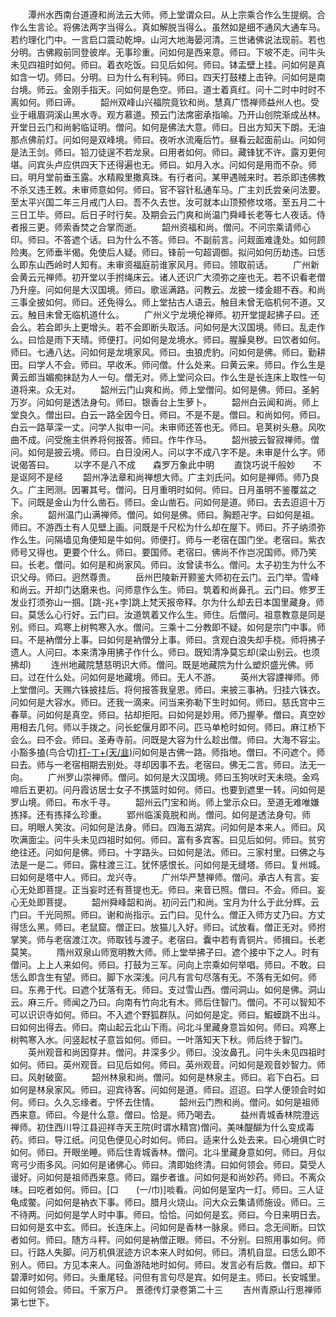 <!-- { "loadSidebar": true } -->
　　潭州水西南台道遵和尚法云大师。师上堂谓众曰。从上宗乘合作么生提纲。合作么生言论。将佛法两字当得么。真如解脱当得么。虽然如是细不通风大通车马。若约理化门中。一言启口震动乾坤。山河大地海晏河清。三世诸佛说法现前。若也分明。古佛殿前同登彼岸。无事珍重。问如何是西来意。师曰。下坡不走。问牛头未见四祖时如何。师曰。着衣吃饭。曰见后如何。师曰。钵盂壁上挂。问如何是真如含一切。师曰。分明。曰为什么有利钝。师曰。四天打鼓楼上击钟。问如何是南台境。师云。金刚手指天。问如何是色空。师曰。道士着真红。问十二时中时时不离如何。师曰谛。
　　韶州双峰山兴福院竟钦和尚。慧真广悟禅师益州人也。受业于峨眉洞溪山黑水寺。观方慕道。预云门法席密承指喻。乃开山创院渐成丛林。开堂日云门和尚躬临证明。僧问。如何是佛法大意。师曰。日出方知天下朗。无油那点佛前灯。问如何是双峰境。师曰。夜听水流庵后竹。昼看云起面前山。问如何是法王剑。师曰。铅刀徒逞不若龙泉。曰用者如何。师曰。藏锋犹不许。露刃更何堪。问宾头卢应供四天下还得遍也无。师曰。如月入水。问如何是用而不杂。师曰。明月堂前垂玉露。水精殿里撒真珠。有行者问。某甲遇贼来时。若杀即违佛教不杀又违王敕。未审师意如何。师曰。官不容针私通车马。广主刘氏尝亲问法要。至太平兴国二年三月戒门人曰。吾不久去世。汝可就本山顶预修坟塔。至五月二十三日工毕。师曰。后日子时行矣。及期会云门爽和尚温门舜峰长老等七人夜话。侍者报三更。师索香焚之合掌而逝。
　　韶州资福和尚。僧问。不问宗乘请师心印。师曰。不答遮个话。曰为什么不答。师曰。不副前言。问觌面难逢处。如何顾险夷。乞师垂半偈。免使后人疑。师曰。锋前一句超调御。拟问如何历劫违。曰恁么即东山西岭时人知有。未审资福庭前谁家风月。师曰。领取前话。
　　广州新会黄云元禅师。初开堂以手拊绳床云。诸人还识广大须弥之座也无。若不识看老僧乃升座。问如何是大汉国境。师曰。歌谣满路。问教云。龙披一缕金翅不吞。和尚三事全披如何。师曰。还免得么。师上堂拈古人语云。触目未曾无临机何不道。又云。触目未曾无临机道什么。
　　广州义宁龙境伦禅师。初开堂提起拂子曰。还会么。若会即头上更增头。若不会即断头取活。问如何是大汉国境。师曰。乱走作么。曰恰是雨下天晴。师便打。问如何是龙境水。师曰。腥臊臭秽。曰饮者如何。师曰。七通八达。问如何是龙境家风。师曰。虫狼虎豹。问如何是佛。师曰。勤耕田。曰学人不会。师曰。早收禾。师问僧。什么处来。曰黄云来。师曰。作么生是黄云郎当媚痴抹跶为人一句。僧无对。师上堂问众曰。作么生是长连床上取性一句道将来。众无对。
　　韶州云门山爽和尚。师上堂僧问。如何是佛。师曰。圣躬万岁。问如何是透法身句。师曰。银香台上生萝卜。
　　韶州白云闻和尚。师上堂良久。僧出曰。白云一路全因今日。师曰。不是不是。僧曰。和尚如何。师曰。白云一路草深一丈。问学人拟申一问。未审师还答也无。师曰。皂荚树头悬。风吹曲不成。问受施主供养将何报答。师曰。作牛作马。
　　韶州披云智寂禅师。僧问。如何是披云境。师曰。白日没闲人。问以字不成八字不是。未审是什么字。师说偈答曰。
　　以字不是八不成　　森罗万象此中明
　　直饶巧说千般妙　　不是讴阿不是经
　　韶州净法章和尚禅想大师。广主刘氏问。如何是禅师。师乃良久。广主罔测。因署其号。僧问。日月重明时如何。师曰。日月虽明不鉴覆盆之下。问既是金山为什么凿石。师曰。金山凿石。问如何是道。师曰。去去迢迢十万余。
　　韶州温门山满禅师。僧问。如何是佛。师曰。胸题卍字。曰如何是祖。师曰。不游西土有人见壁上画。问既是千尺松为什么却在屋下。师曰。芥子纳须弥作么生。问隔墙见角便知是牛如何。师便打。师与一老宿在国门坐。老宿曰。紫衣师号又得也。更要个什么。师曰。要国师。老宿曰。佛尚不作岂况国师。师乃笑曰。长老。僧问。如何是和尚家风。师曰。汝曾读书么。僧问。太子初生为什么不识父母。师曰。迥然尊贵。
　　岳州巴陵新开颢鉴大师初在云门。云门举。雪峰和尚云。开却门达磨来也。问师意作么生。师曰。筑着和尚鼻孔。云门曰。修罗王发业打须弥山一掴。[跳-兆+孛]跳上梵天报帝释。尔为什么却去日本国里藏身。师曰。莫恁么心行好。云门曰。汝道筑着又作么生。师住。后僧问。祖意教意是同是别。师曰。鸡寒上树鸭寒入水。僧问。三乘十二分教即不疑。如何是宗门中事。师曰。不是衲僧分上事。曰如何是衲僧分上事。师曰。贪观白浪失却手桡。师将拂子遗人。人问曰。本来清净用拂子作什么。师曰。既知清净莫忘却(梁山别云。也须拂却)
　　连州地藏院慧慈明识大师。僧问。既是地藏院为什么塑炽盛光佛。师曰。过在什么处。问如何是地藏境。师曰。无人不游。
　　英州大容諲禅师。师上堂僧问。天赐六铢披挂后。将何报答我皇恩。师曰。来披三事衲。归挂六铢衣。问如何是大容水。师曰。还我一滴来。问当来弥勒下生时如何。师曰。慈氏宫中三春草。问如何是真空。师曰。拈却拒阳。曰如何是妙用。师乃握拳。僧曰。真空妙用相去几何。师以手拨之。问长蛇偃月即不问。匹马单枪时如何。师曰。麻江桥下会么。曰不会。师曰。圣寿寺前。问既是大容为什么趁出僧。师曰。大海不容尘。小豁多搕(鸟合切)[打-丁+(天/韭)](私盍切)问如何是古佛一路。师指地。僧曰。不问遮个。师曰去。师与一老宿相期去别处。寻却因事不去。老宿曰。佛无二言。师曰。法无一向。
　　广州罗山崇禅师。僧问。如何是大汉国境。师曰玉狗吠时天未晓。金鸡啼后五更初。问丹霞访居士女子不携篮时如何。师曰。也要到遮里一转。问如何是罗山境。师曰。布水千寻。
　　韶州云门宝和尚。师上堂示众曰。至道无难唯嫌拣择。还有拣择么珍重。
　　郢州临溪竟脱和尚。僧问。如何是透法身句。师曰。明眼人笑汝。问如何是法身。师曰。四海五湖宾。问如何是本来人。师曰。风吹满面尘。问牛头未见四祖时如何。师曰。富有多宾客。曰见后如何。师曰。贫穷绝往还。问如何是佛。师曰。十字路头。曰如何是法。师曰。三家村里。曰佛之与法是一是二。师曰。露柱渡三江。犹怀感恨长。问如何是无缝塔。师曰。复州城。曰如何是塔中人。师曰。龙兴寺。
　　广州华严慧禅师。僧问。承古人有言。妄心无处即菩提。正当妄时还有菩提也无。师曰。来音已照。僧曰。不会。师曰。妄心无处即菩提。
　　韶州舜峰韶和尚。初问云门和尚。宝月为什么于此分辉。云门曰。千光同照。师曰。谢和尚指示。云门曰。见什么。僧正入师方丈乃曰。方丈得恁么黑。师曰。老鼠窟。僧正曰。放猫儿入好。师曰。试放看。僧正无对。师拊掌笑。师与老宿渡江次。师取钱与渡子。老宿曰。囊中若有青铜片。师揖曰。长老莫笑。
　　隋州双泉山师宽明教大师。师上堂举拂子曰。遮个接中下之人。时有僧问。上上人来如何。师曰。打鼓为三军。问向上宗乘如何举唱。师曰。不敢。曰恁么即含生有望。师曰。脚下水深浅。问凡有言句尽落有无。不落有无如何。师曰。东弗于代。曰遮个犹落有无。师曰。支过雪山西。僧问洞山。如何是佛。洞山云。麻三斤。师闻之乃曰。向南有竹向北有木。师后住智门。僧问。不可以智知不可以识识寺如何。师曰。不入遮个野狐群队。问如何是定。师曰。鰕蟆跳不出斗。曰如何出得去。师曰。南山起云北山下雨。问北斗里藏身意旨如何。师曰。鸡寒上树鸭寒入水。问竖起杖子意旨如何。师曰。一叶落知天下秋。师后终于智门。
　　英州观音和尚因穿井。僧问。井深多少。师曰。没汝鼻孔。问牛头未见四祖时如何。师曰。英州观音。曰见后如何。师曰。英州观音。问如何是观音妙智力。师曰。风射破窗。
　　韶州林泉和尚。僧问。如何是林泉主。师曰。岩下白石。曰如何是林泉家风。师曰。迎宾待客。问如何是道。师曰。迢迢。曰学人便领会时如何。师曰。久久忘缘者。宁怀去住情。
　　韶州云门煦和尚。僧问。如何是祖师西来意。师曰。今是什么意。僧曰。恰是。师乃喝去。
　　益州青城香林院澄远禅师。初住西川导江县迎祥寺天王院(时谓水精宫)僧问。美味醍醐为什么变成毒药。师曰。导江纸。问见色便见心时如何。师曰。适来什么处去来。曰心境俱亡时如何。师曰。开眼坐睡。师后住青城香林。僧问。北斗里藏身意如何。师曰。月似弯弓少雨多风。问如何是诸佛心。师曰。清即始终清。曰如何领会。师曰。莫受人谩好。问如何是祖师西来意。师曰。蹋步者谁。问如何是和尚妙药。师曰。不离众味。曰吃者如何。师曰。[口　　(一/巾)]啖看。问如何是室内一灯。师曰。三人证龟成鳖。问如何是衲衣下事。师曰。腊月火烧山。问大众云集请师施设。师曰。三不待两。问如何是学人时中事。师曰。恰恰。问如何是玄。师曰。今日来明日去。曰如何是玄中玄。师曰。长连床上。问如何是香林一脉泉。师曰。念无间断。曰饮者如何。师曰。随方斗秤。问如何是衲僧正眼。师曰。不分别。曰照用事如何。师曰。行路人失脚。问万机俱泯迹方识本来人时如何。师曰。清机自显。曰恁么即不别人。师曰。方见本来人。问鱼游陆地时如何。师曰。发言必有后救。僧曰。却下碧潭时如何。师曰。头重尾轻。问但有言句尽是宾。如何是主。师曰。长安城里。曰如何领会。师曰。千家万户。
景德传灯录卷第二十三
　　吉州青原山行思禅师第七世下。
